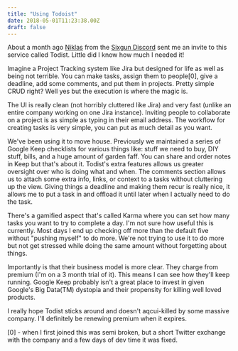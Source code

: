 ```yaml
---
title: "Using Todoist"
date: 2018-05-01T11:23:38.00Z
draft: false
---
```


About a month ago [Niklas](https://twitter.com/NiklasMM) from the [Sixgun Discord](http://discord.sixgun.org/) sent me an invite to this service called Todist. Little did I know how much I needed it!
 
Imagine a Project Tracking system like Jira but designed for life as well as being not terrible. You can make tasks, assign them to people[0], give a deadline, add some comments, and put them in projects. Pretty simple CRUD right? Well yes but the execution is where the magic is.
 
The UI is really clean (not horribly cluttered like Jira) and very fast (unlike an entire company working on one Jira instance). Inviting people to collaborate on a project is as simple as typing in their email address. The workflow for creating tasks is very simple, you can put as much detail as you want.
 
We've been using it to move house. Previously we maintained a series of Google Keep checklists for various things like: stuff we need to buy, DIY stuff, bills, and a huge amount of garden faff. You can share and order notes in Keep but that's about it. Todist's extra features allows us greater oversight over who is doing what and when. The comments section allows us to attach some extra info, links, or context to a tasks without cluttering up the view. Giving things a deadline and making them recur is really nice, it allows me to put a task in and offload it until later when I actually need to do the task.
 
There's a gamified aspect that's called Karma where you can set how many tasks you want to try to complete a day. I'm not sure how useful this is currently. Most days I end up checking off more than the default five without "pushing myself" to do more. We're not trying to use it to do more but not get stressed while doing the same amount without forgetting about things.
 
Importantly is that their business model is more clear. They charge from premium (I'm on a 3 month trial of it). This means I can see how they'll keep running. Google Keep probably isn't a great place to invest in given Google's Big Data(TM) dystopia and their propensity for killing well loved products.
 
I really hope Todist sticks around and doesn't aqcui-killed by some massive company. I'll definitely be renewing premium when it expires.
 
[0] -  when I first joined this was semi broken, but a short Twitter exchange with the company and a few days of dev time it was fixed.
